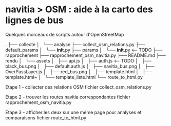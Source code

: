 navitia > OSM : aide à la carto des lignes de bus
============================================================

Quelques morceaux de scripts autour d'OpenStreetMap

.
├── collecte
│   └── analyse
├── collect_osm_relations.py
├── default_params
│   └── __init__.py
├── params
│   └── __init__.py <-- TODO
├── rapprochement
├── rapprochement_osm_navitia.py
├── README.md
├── rendu
│   └── assets
│       ├── api.js
│       ├── auth.js <-- TODO
│       ├── black_bus.png
│       ├── default.auth.js
│       ├── navitia_bus.png
│       ├── OverPassLayer.js
│       ├── red_bus.png
│       ├── template.html
│       ├── template.html~
│       └── template_liste.html
└── route_to_html.py

Étape 1 - collecter des relations OSM
fichier collect_osm_relations.py

Étape 2 - trouver les routes navitia correspondantes
fichier rapprochement_osm_navitia.py

Étape 3 - afficher les deux sur une même page pour analyses et comparaisons
fichier route_to_html.py

